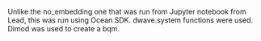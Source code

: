 Unlike the no_embedding one that was run from Jupyter notebook from Lead, this was run using Ocean SDK.
dwave.system functions were used. Dimod was used to create a bqm.
